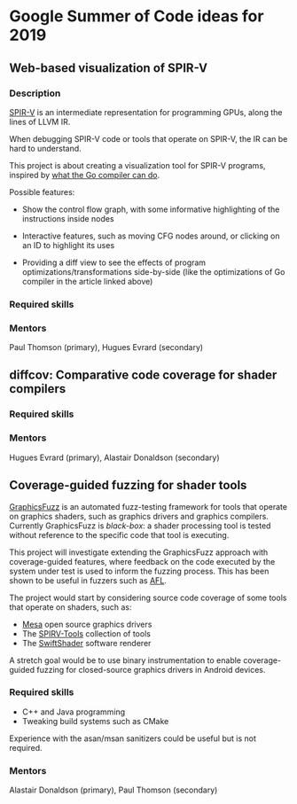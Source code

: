 # Google Summer of Code ideas for 2019

## Web-based visualization of SPIR-V

### Description

[SPIR-V](https://www.khronos.org/registry/spir-v/) is an intermediate representation for programming GPUs, along the lines
of LLVM IR.

When debugging SPIR-V code or tools that operate on SPIR-V, the IR can be hard
to understand.

This project is about creating a visualization tool for SPIR-V programs,
inspired by [what the Go compiler can
do](https://pauladamsmith.com/blog/2016/08/go-1.7-ssa.html).

Possible features:

* Show the control flow graph, with some informative highlighting of the
  instructions inside nodes

* Interactive features, such as moving CFG nodes around, or clicking on an ID to
  highlight its uses

* Providing a diff view to see the effects of program
  optimizations/transformations side-by-side (like the optimizations of Go
  compiler in the article linked above)

### Required skills





### Mentors

Paul Thomson (primary), Hugues Evrard (secondary)



## diffcov: Comparative code coverage for shader compilers

### Required skills

### Mentors

Hugues Evrard (primary), Alastair Donaldson (secondary)



## Coverage-guided fuzzing for shader tools

[GraphicsFuzz](https://github.com/google/graphicsfuzz) is an automated
fuzz-testing framework for tools that operate on graphics shaders, such as
graphics drivers and graphics compilers.  Currently GraphicsFuzz is *black-box*:
a shader processing tool is tested without reference to the specific code that
tool is executing.

This project will investigate extending the GraphicsFuzz approach with
coverage-guided features, where feedback on the code executed by the system
under test is used to inform the fuzzing process.  This has been shown to be
useful in fuzzers such as [AFL](http://lcamtuf.coredump.cx/afl/).

The project would start by considering source code coverage of some tools that
operate on shaders, such as:

* [Mesa](https://www.mesa3d.org/) open source graphics drivers
* The [SPIRV-Tools](https://github.com/KhronosGroup/SPIRV-Tools) collection of tools
* The [SwiftShader](https://github.com/google/swiftshader) software renderer

A stretch goal would be to use binary instrumentation to enable coverage-guided
fuzzing for closed-source graphics drivers in Android devices.

### Required skills

* C++ and Java programming
* Tweaking build systems such as CMake

Experience with the asan/msan sanitizers could be useful but is not required.


### Mentors

Alastair Donaldson (primary), Paul Thomson (secondary)
